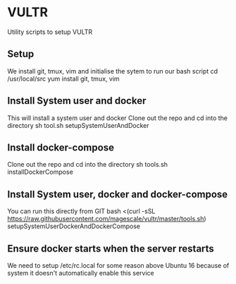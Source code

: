 # VULTR
Utility scripts to setup VULTR


## Setup
We install git, tmux, vim and initialise the sytem to run our bash script
cd /usr/local/src
yum install git, tmux, vim


## Install System user and docker
This will install a system user and docker
Clone out the repo and cd into the directory
sh tool.sh setupSystemUserAndDocker

## Install docker-compose
Clone out the repo and cd into the directory
sh tools.sh installDockerCompose 

## Install System user, docker and docker-compose
You can run this directly from GIT 
bash <(curl -sSL https://raw.githubusercontent.com/magescale/vultr/master/tools.sh) setupSystemUserDockerAndDockerCompose

## Ensure docker starts when the server restarts
We need to setup /etc/rc.local for some reason above Ubuntu 16 because of system it doesn't automatically enable this service 


